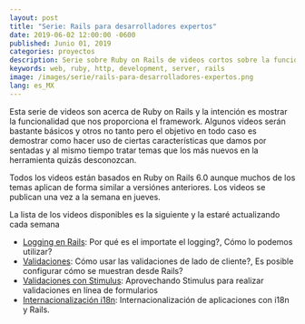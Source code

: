 ```yaml
---
layout: post
title: "Serie: Rails para desarrolladores expertos"
date: 2019-06-02 12:00:00 -0600
published: Junio 01, 2019
categories: proyectos
description: Serie sobre Ruby on Rails de videos cortos sobre la funcionalidad que nos da el framework.
keywords: web, ruby, http, development, server, rails
image: /images/serie/rails-para-desarrolladores-expertos.png
lang: es_MX
---
```

Esta serie de videos son acerca de Ruby on Rails y la intención es mostrar la funcionalidad que nos proporciona el framework. Algunos videos serán bastante básicos y otros no tanto pero el objetivo en todo caso es demostrar como hacer uso de ciertas características que damos por sentadas y al mismo tiempo tratar temas que los más nuevos en la herramienta quizás desconozcan.

Todos los videos están basados en Ruby on Rails 6.0 aunque muchos de los temas aplican de forma similar a versiónes anteriores. Los videos se publican una vez a la semana en jueves.

La lista de los videos disponibles es la siguiente y la estaré actualizando cada semana
- <a href='http://bit.ly/RPE-logging' target='_blank'>Logging en Rails</a>: Por qué es el importate el logging?, Cómo lo podemos utilizar?
- <a href='http://bit.ly/RPE-validaciones' target='_blank'>Validaciones</a>: Cómo usar las validaciones de lado de cliente?, Es posible configurar cómo se muestran desde Rails?
- <a href='http://bit.ly/RPE-validaciones-stimulus' target='_blank'>Validaciones con Stimulus</a>: Aprovechando Stimulus para realizar validaciones en línea de formularios
- <a href='http://bit.ly/RPE-internacionalizacion' target='_blank'>Internacionalización i18n</a>: Internacionalización de aplicaciones con i18n y Rails.
